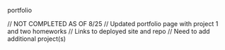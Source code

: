 portfolio

// NOT COMPLETED AS OF 8/25
// Updated portfolio page with project 1 and two homeworks 
// Links to deployed site and repo
// Need to add additional project(s)

